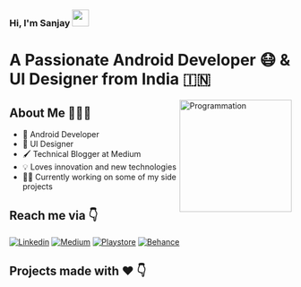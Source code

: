### Hi, I'm Sanjay <img src="https://raw.githubusercontent.com/iampavangandhi/iampavangandhi/master/gifs/Hi.gif" width="30px">

# A Passionate Android Developer :mask: & UI Designer from India 🇮🇳 
<img align="right" src="https://i.giphy.com/media/LmNwrBhejkK9EFP504/200w.webp" alt="Programmation" width="200" />

## About Me 🤷🏻‍♂️

* 📱 Android Developer
* 🌈 UI Designer
* 🖌 Technical Blogger at Medium
* 💡 Loves innovation and new technologies
* :man_technologist: Currently working on some of my side projects

## 
## Reach me via 👇

[![Linkedin](https://img.shields.io/badge/LinkedIn-blue.svg?style=for-the-badge&logo=linkedin)](https://www.linkedin.com/in/sanjay15k/)
[![Medium](https://img.shields.io/badge/Medium-black.svg?style=for-the-badge&logo=medium)](https://medium.com/@sanjay15k)
[![Playstore](https://img.shields.io/badge/Play%20Store-pink.svg?style=for-the-badge&logo=Google)](https://play.google.com/store/apps/developer?id=SanjayK)
[![Behance](https://img.shields.io/badge/Behance-green.svg?style=for-the-badge&logo=behance)](https://www.behance.net/sanjay15k)


## Projects made with ❤️ 👇

